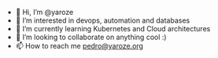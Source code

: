 - 👋 Hi, I’m @yaroze
- 👀 I’m interested in devops, automation and databases
- 🌱 I’m currently learning Kubernetes and Cloud architectures
- 💞️ I’m looking to collaborate on anything cool :)
- 📫 How to reach me pedro@yaroze.org

<!---
yaroze/yaroze is a ✨ special ✨ repository because its `README.md` (this file) appears on your GitHub profile.
You can click the Preview link to take a look at your changes.
--->
